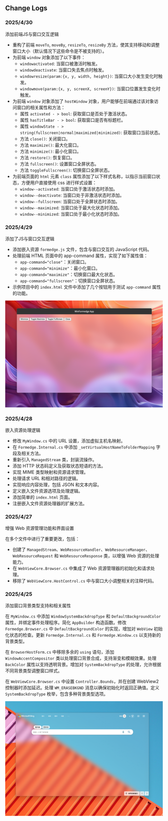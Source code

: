 ﻿## Change Logs

### 2025/4/30

添加前端JS与窗口交互逻辑

- 重构了前端 `moveTo`, `moveBy`, `resizeTo`, `resizeBy` 方法，使其支持移动和调整窗口大小（默认情况下这些命令是不被支持的）。
- 为前端 `window` 对象添加了以下事件：
    - `windowactivated`: 当窗口被激活时触发。
    - `windowdeactivate`: 当窗口失去焦点时触发。
    - `windowresize(param:{x, y, width, height})`: 当窗口大小发生变化时触发。
    - `windowmove(param:{x, y, screenX, screenY})`: 当窗口位置发生变化时触发。
- 为前端 `window` 对象添加了 `hostWindow` 对象，用户能够在前端通过该对象访问窗口的相关属性和方法：
    - 属性 `activated - > bool`: 获取窗口是否处于激活状态。
    - 属性 `hasTitleBar - > bool`: 获取窗口是否有标题栏。
    - 属性 `windowState - > string(fullscreen|normal|maximized|minimized)`: 获取窗口当前状态。
    - 方法 `close()`: 关闭窗口。
    - 方法 `maximize()`: 最大化窗口。
    - 方法 `minimize()`: 最小化窗口。
    - 方法 `restore()`: 恢复窗口。
    - 方法 `fullscreen()`: 设置窗口全屏状态。
    - 方法 `toggleFullscreen()`: 切换窗口全屏状态。
- 为前端页面的 `html` 元素 `class` 属性添加了以下样式名称，以指示当前窗口状态，方便用户直接使用 css 进行样式设置：
    - `window--activated`: 当窗口处于激活状态时添加。
    - `window--deactivate`: 当窗口处于非激活状态时添加。
    - `window--fullscreen`: 当窗口处于全屏状态时添加。
    - `window--maximized`: 当窗口处于最大化状态时添加。
    - `window--minimized`: 当窗口处于最小化状态时添加。



### 2025/4/29

添加了JS与窗口交互逻辑

- 添加嵌入资源 `formedge.js` 文件，包含与窗口交互的 JavaScript 代码。
- 处理前端 HTML 页面中的 app-command 属性，实现了如下属性值：
  - `app-command="close"`：关闭窗口。
  - `app-command="minimize"`：最小化窗口。
  - `app-command="maximize"`：切换窗口最大化状态。
  - `app-command="fullscreen"`：切换窗口全屏状态。
- 示例项目中的 `index.html` 文件中添加了几个按钮用于测试 `app-command` 属性的功能。

![2025/4/29](./screenshots/2025-04-29_021428.png)



### 2025/4/28

嵌入资源处理逻辑

- 修改 `MyWindow.cs` 中的 URL 设置，添加虚拟主机名映射。
- 在 `Formedge.Internal.cs` 中添加 `_setVirtualHostNameToFolderMapping` 字段及相关方法。
- 重新引入 `ManagedStream` 类，封装流操作。
- 添加 HTTP 状态码定义及获取状态短语的方法。
- 实现 MIME 类型映射和资源请求管理。
- 处理请求 URL 和相对路径的逻辑。
- 实现响应内容处理，包括 JSON 和文本内容。
- 定义嵌入文件资源选项及处理逻辑。
- 添加简单的 `index.html` 页面。
- 注册嵌入文件资源处理器的扩展方法。



### 2025/4/27

增强 Web 资源管理功能和界面设置

在多个文件中进行了重要更改，包括：

- 创建了 `ManagedStream`、`WebResourceHandler`、`WebResourceManager`、`WebResourceRequest` 和 `WebResourceResponse` 类，以增强 Web 资源的处理能力。
- 在 `WebViewCore.Browser.cs` 中集成了 Web 资源管理器的初始化和请求处理。
- 移除了 `WebViewCore.HostControl.cs` 中与窗口大小调整相关的注释代码。


### 2025/4/25

添加窗口背景类型支持和相关属性

在 `MyWindow.cs` 中添加 `WindowSystemBackdropType` 和 `DefaultBackgroundColor` 属性，并绑定事件处理程序。简化 `AppBuilder` 构造函数。修改 `Formedge.Browser.cs` 中 `DefaultBackgroundColor` 的实现，增加对 `WebView` 初始化状态的检查。更新 `Formedge.Internal.cs` 和 `Formedge.Window.cs` 以支持新的背景类型。

在 `BrowserHostForm.cs` 中移除多余的 `using` 语句，添加 `WindowAccentCompositor` 类以处理窗口背景合成，支持渐变和模糊效果。处理 `BackColor` 属性以支持透明背景。增加对 `SystemBackdropType` 的处理，允许根据不同背景类型调整窗口样式。

在 `WebViewCore.Browser.cs` 中设置 `Controller.Bounds`，并在创建 WebView2 控制器时添加延迟。处理 `WM_ERASEBKGND` 消息以确保初始化时返回正确值。定义 `SystemBackdropType` 枚举，包含多种背景类型选项。

![2025/4/25](./screenshots/2025-04-26_025600.png)



